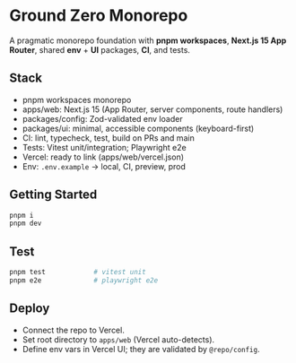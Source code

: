
# Ground Zero Monorepo

A pragmatic monorepo foundation with **pnpm workspaces**, **Next.js 15 App Router**, shared **env** + **UI** packages, **CI**, and tests.

## Stack
- pnpm workspaces monorepo
- apps/web: Next.js 15 (App Router, server components, route handlers)
- packages/config: Zod-validated env loader
- packages/ui: minimal, accessible components (keyboard-first)
- CI: lint, typecheck, test, build on PRs and main
- Tests: Vitest unit/integration; Playwright e2e
- Vercel: ready to link (apps/web/vercel.json)
- Env: `.env.example` -> local, CI, preview, prod

## Getting Started
```bash
pnpm i
pnpm dev
```

## Test
```bash
pnpm test            # vitest unit
pnpm e2e             # playwright e2e
```

## Deploy
- Connect the repo to Vercel.
- Set root directory to `apps/web` (Vercel auto-detects).
- Define env vars in Vercel UI; they are validated by `@repo/config`.
